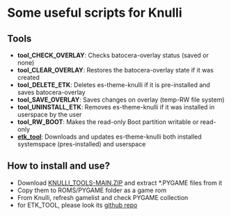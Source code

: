 # Some useful scripts for Knulli 
## Tools
- **tool_CHECK_OVERLAY**: Checks batocera-overlay status (saved or none)
- **tool_CLEAR_OVERLAY**: Restores the batocera-overlay state if it was created
- **tool_DELETE_ETK**: Deletes es-theme-knulli if it is pre-installed and saves batocera-overlay
- **tool_SAVE_OVERLAY**: Saves changes on overlay (temp-RW file system)
- **tool_UNINSTALL_ETK**: Removes es-theme-knulli if it was installed in userspace by the user
- **tool_RW_BOOT**: Makes the read-only Boot partition writable or read-only
- **[etk_tool](https://github.com/symbuzzer/etk_tool/releases/latest/download/etk_tool.pygame)**: Downloads and updates es-theme-knulli both installed systemspace (pres-installed) and userspace

## How to install and use?
- Download [KNULLI_TOOLS-MAIN.ZIP](https://github.com/symbuzzer/knulli_tools/archive/refs/heads/main.zip) and extract *.PYGAME files from it
- Copy them to ROMS/PYGAME folder as a game rom
- From Knulli, refresh gamelist and check PYGAME collection
- for ETK_TOOL, please look its [github repo](https://github.com/symbuzzer/etk_tool)
